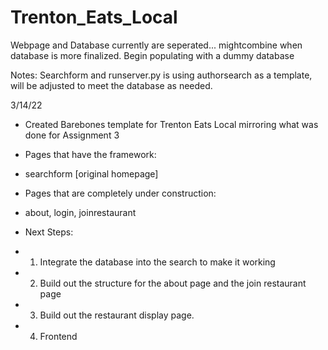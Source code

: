 # Trenton_Eats_Local

Webpage and Database currently are seperated... mightcombine when database is more finalized. Begin populating with a dummy database

Notes: Searchform and runserver.py is using authorsearch as a template, will be adjusted to meet the database as needed. 

3/14/22
* Created Barebones template for Trenton Eats Local mirroring what was done for Assignment 3

* Pages that have the framework: 
* searchform [original homepage]

* Pages that are completely under construction: 
* about, login, joinrestaurant 

* Next Steps:
* 1) Integrate the database into the search to make it working
* 2) Build out the structure for the about page and the join restaurant page
* 3) Build out the restaurant display page.
* 4) Frontend